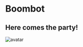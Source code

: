 # Boombot

## Here comes the party!

![avatar](https://vgraphs.com/images/players/sprays/valorant-collectible-make-em-dance-spray.png)

